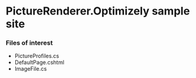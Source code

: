﻿
# PictureRenderer.Optimizely sample site

### Files of interest
* PictureProfiles.cs
* DefaultPage.cshtml
* ImageFile.cs
